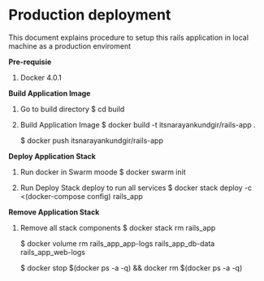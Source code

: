 # Production deployment
This document explains procedure to setup this rails application in local machine as a production enviroment


**Pre-requisie**
1. Docker 4.0.1

**Build Application Image**

1.  Go to build directory
   $ cd build

2. Build Application Image
   $ docker build -t itsnarayankundgir/rails-app .

   $ docker push itsnarayankundgir/rails-app


**Deploy Application Stack**
1. Run docker in Swarm moode 
   $ docker swarm init

2. Run Deploy Stack deploy to run all services
   $ docker stack deploy -c <(docker-compose config) rails_app

**Remove Application Stack**

1. Remove all stack components
   $ docker stack rm rails_app

   $ docker volume rm rails_app_app-logs rails_app_db-data rails_app_web-logs

   $ docker stop $(docker ps -a -q) && docker rm $(docker ps -a -q)